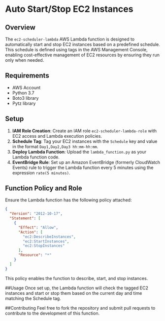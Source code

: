 # Auto Start/Stop EC2 Instances

## Overview

The `ec2-scheduler-lambda` AWS Lambda function is designed to automatically start and stop EC2 instances based on a predefined schedule. This schedule is defined using tags in the AWS Management Console, enabling cost-effective management of EC2 resources by ensuring they run only when needed.

## Requirements

- AWS Account
- Python 3.7
- Boto3 library
- Pytz library

## Setup

1. **IAM Role Creation**: Create an IAM role `ec2-scheduler-lambda-role` with EC2 access and Lambda execution policies.
2. **Schedule Tag**: Tag your EC2 instances with the `Schedule` key and value in the format `Day1,Day2,Day3 hh:mm-hh:mm`.
3. **Deploy Lambda Function**: Upload the `lambda_function.py` as your Lambda function code.
4. **EventBridge Rule**: Set up an Amazon EventBridge (formerly CloudWatch Events) rule to trigger the Lambda function every 5 minutes using the expression `rate(5 minutes)`.

## Function Policy and Role

Ensure the Lambda function has the following policy attached:

```json
{
  "Version": "2012-10-17",
  "Statement": [
    {
      "Effect": "Allow",
      "Action": [
        "ec2:DescribeInstances",
        "ec2:StartInstances",
        "ec2:StopInstances"
      ],
      "Resource": "*"
    }
  ]
}
```
This policy enables the function to describe, start, and stop instances.

##Usage
Once set up, the Lambda function will check the tagged EC2 instances and start or stop them based on the current day and time matching the Schedule tag.

##Contributing
Feel free to fork the repository and submit pull requests to contribute to the development of this function.
